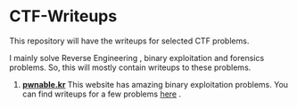 # CTF-Writeups
This repository will have the writeups for selected CTF problems. 

I mainly solve Reverse Engineering , binary exploitation and forensics problems. So, this will mostly contain writeups to these problems.


1. [**pwnable.kr**](http://www.pwnable.kr) This website has amazing binary exploitation problems. You can find writeups for a few problems [here](./pwnable.kr) .
